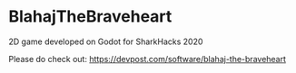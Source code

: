 # BlahajTheBraveheart
2D game developed on Godot for SharkHacks 2020

Please do check out: https://devpost.com/software/blahaj-the-braveheart

